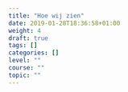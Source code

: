 ```yaml
---
title: "Hoe wij zien"
date: 2019-01-28T18:36:58+01:00
weight: 4
draft: true
tags: []
categories: []
level: ""
course: ""
topic: ""
---
```


